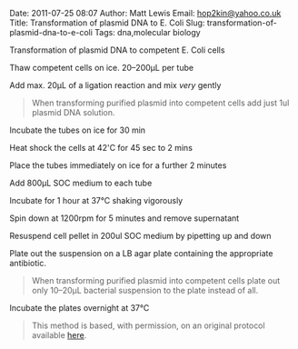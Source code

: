 Date: 2011-07-25 08:07
Author: Matt Lewis
Email: hop2kin@yahoo.co.uk
Title: Transformation of plasmid DNA to E. Coli
Slug: transformation-of-plasmid-dna-to-e-coli
Tags: dna,molecular biology

Transformation of plasmid DNA to competent E. Coli cells









Thaw competent cells on ice. 20–200µL per tube



Add max. 20µL of a ligation reaction and mix _very_ gently


>When transforming purified plasmid into competent cells add just 1ul plasmid DNA solution.


Incubate the tubes on ice for 30 min



Heat shock the cells at 42'C for 45 sec to 2 mins



Place the tubes immediately on ice for a further 2 minutes



Add 800µL SOC medium to each tube



Incubate for 1 hour at 37°C shaking vigorously 



Spin down at 1200rpm for 5 minutes and remove supernatant



Resuspend cell pellet in 200ul SOC medium by pipetting up and down



Plate out the suspension on a LB agar plate containing the appropriate antibiotic.


>When transforming purified plasmid into competent cells plate out only 10–20µL bacterial suspension to the plate instead of all.


Incubate the plates overnight at 37°C







>This method is based, with permission, on an original protocol available [here](http://methodbook.net/dna/transfm1.html).

